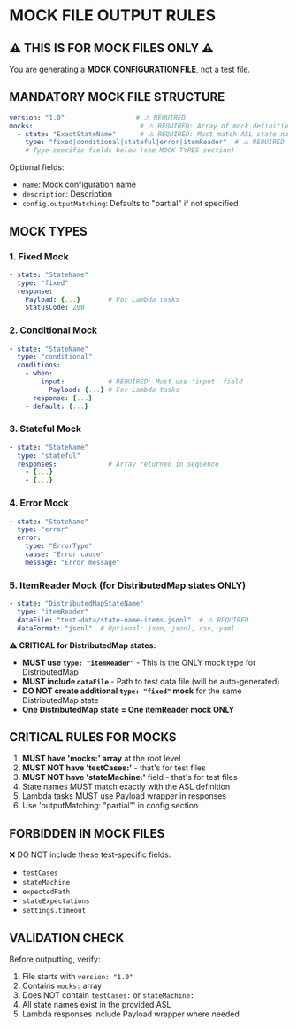 # MOCK FILE OUTPUT RULES

## ⚠️ THIS IS FOR MOCK FILES ONLY ⚠️

You are generating a **MOCK CONFIGURATION FILE**, not a test file.

## MANDATORY MOCK FILE STRUCTURE

```yaml
version: "1.0"                  # ⚠️ REQUIRED
mocks:                           # ⚠️ REQUIRED: Array of mock definitions
  - state: "ExactStateName"      # ⚠️ REQUIRED: Must match ASL state name exactly
    type: "fixed|conditional|stateful|error|itemReader"  # ⚠️ REQUIRED
    # Type-specific fields below (see MOCK TYPES section)
```

Optional fields:
- `name`: Mock configuration name
- `description`: Description
- `config.outputMatching`: Defaults to "partial" if not specified

## MOCK TYPES

### 1. Fixed Mock
```yaml
- state: "StateName"
  type: "fixed"
  response:
    Payload: {...}       # For Lambda tasks
    StatusCode: 200
```

### 2. Conditional Mock
```yaml
- state: "StateName"
  type: "conditional"
  conditions:
    - when:
        input:           # REQUIRED: Must use 'input' field
          Payload: {...} # For Lambda tasks
      response: {...}
    - default: {...}
```

### 3. Stateful Mock
```yaml
- state: "StateName"
  type: "stateful"
  responses:             # Array returned in sequence
    - {...}
    - {...}
```

### 4. Error Mock
```yaml
- state: "StateName"
  type: "error"
  error:
    type: "ErrorType"
    cause: "Error cause"
    message: "Error message"
```

### 5. ItemReader Mock (for DistributedMap states ONLY)
```yaml
- state: "DistributedMapStateName"
  type: "itemReader"
  dataFile: "test-data/state-name-items.jsonl"  # ⚠️ REQUIRED
  dataFormat: "jsonl"  # Optional: json, jsonl, csv, yaml
```

**⚠️ CRITICAL for DistributedMap states:**
- **MUST use `type: "itemReader"`** - This is the ONLY mock type for DistributedMap
- **MUST include `dataFile`** - Path to test data file (will be auto-generated)
- **DO NOT create additional `type: "fixed"` mock** for the same DistributedMap state
- **One DistributedMap state = One itemReader mock ONLY**

## CRITICAL RULES FOR MOCKS

1. **MUST have 'mocks:' array** at the root level
2. **MUST NOT have 'testCases:'** - that's for test files
3. **MUST NOT have 'stateMachine:'** field - that's for test files
4. State names MUST match exactly with the ASL definition
5. Lambda tasks MUST use Payload wrapper in responses
6. Use 'outputMatching: "partial"' in config section

## FORBIDDEN IN MOCK FILES

❌ DO NOT include these test-specific fields:
- `testCases`
- `stateMachine`
- `expectedPath`
- `stateExpectations`
- `settings.timeout`

## VALIDATION CHECK

Before outputting, verify:
1. File starts with `version: "1.0"`
2. Contains `mocks:` array
3. Does NOT contain `testCases:` or `stateMachine:`
4. All state names exist in the provided ASL
5. Lambda responses include Payload wrapper where needed